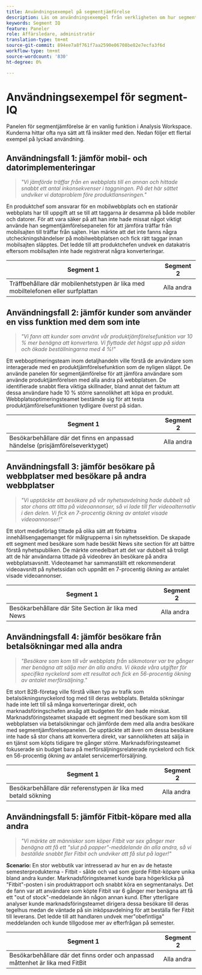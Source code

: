```yaml
---
title: Användningsexempel på segmentjämförelse
description: Läs om användningsexempel från verkligheten om hur segmentjämförelsepanelen kan användas för att få insikt i marknadsföringsstrategin.
keywords: Segment IQ
feature: Paneler
role: Affärsledare, administratör
translation-type: tm+mt
source-git-commit: 894ee7a8f761f7aa2590e06708be82e7ecfa3f6d
workflow-type: tm+mt
source-wordcount: '830'
ht-degree: 0%

---
```



# Användningsexempel för segment-IQ

Panelen för segmentjämförelse är en vanlig funktion i Analysis Workspace. Kunderna hittar ofta nya sätt att få insikter med den. Nedan följer ett flertal exempel på lyckad användning.

## Användningsfall 1: jämför mobil- och datorimplementeringar

> *&quot;Vi jämförde träffar från en webbplats till en annan och hittade snabbt ett antal inkonsekvenser i taggningen. På det här sättet undviker vi dataproblem före produktlanseringen.&quot;*

En produktchef som ansvarar för en mobilwebbplats och en stationär webbplats har till uppgift att se till att taggarna är desamma på både mobiler och datorer. För att vara säker på att han inte hade missat något viktigt använde han segmentjämförelsepanelen för att jämföra träffar från mobilsajten till träffar från sajten. Han märkte att det inte fanns några utcheckningshändelser på mobilwebbplatsen och fick rätt taggar innan mobilsajten släpptes. Det ledde till att produktchefen undvek en datakatris eftersom mobilsajten inte hade registrerat några konverteringar.

| Segment 1 | Segment 2 |
|--- |--- |
| Träffbehållare där mobilenhetstypen är lika med mobiltelefonen eller surfplattan | Alla andra |

## Användningsfall 2: jämför kunder som använder en viss funktion med dem som inte

> *&quot;Vi fann att kunder som använt vår produktjämförelsefunktion var 10 % mer benägna att konvertera. Vi flyttade det högst upp på sidan och ökade beställningarna med 4 %!&quot;*

Ett webboptimeringsteam inom detaljhandeln ville förstå de användare som interagerade med en produktjämförelsefunktion som de nyligen släppt. De använde panelen för segmentjämförelse för att jämföra användare som använde produktjämförelsen med alla andra på webbplatsen. De identifierade snabbt flera viktiga skillnader, bland annat det faktum att dessa användare hade 10 % större sannolikhet att köpa en produkt. Webbplatsoptimeringsteamet bestämde sig för att testa produktjämförelsefunktionen tydligare överst på sidan.

| Segment 1 | Segment 2 |
|--- |--- |
| Besökarbehållare där det finns en anpassad händelse (prisjämförelseverktyget) | Alla andra |

## Användningsfall 3: jämför besökare på webbplatser med besökare på andra webbplatser

> *&quot;Vi upptäckte att besökare på vår nyhetsavdelning hade dubbelt så stor chans att titta på videoannonser, så vi lade till fler videoalternativ i den delen. Vi fick en 7-procentig ökning av antalet visade videoannonser!&quot;*

Ett stort medieförlag tittade på olika sätt att förbättra innehållsengagemanget för målgrupperna i sin nyhetssektion. De skapade ett segment med besökare som hade besökt News site section för att bättre förstå nyhetspubliken. De märkte omedelbart att det var dubbelt så troligt att de här användarna tittade på videobrev än besökare på andra webbplatsavsnitt. Videoteamet har sammanställt ett rekommenderat videoavsnitt på nyhetssidan och uppnått en 7-procentig ökning av antalet visade videoannonser.

| Segment 1 | Segment 2 |
|--- |--- |
| Besökarbehållare där Site Section är lika med News | Alla andra |

## Användningsfall 4: jämför besökare från betalsökningar med alla andra

> *&quot;Besökare som kom till vår webbplats från sökmotorer var tre gånger mer benägna att sälja mer än alla andra. Vi ökade våra utgifter för specifika nyckelord som ett resultat och fick en 56-procentig ökning av antalet merförsäljning.&quot;*

Ett stort B2B-företag ville förstå vilken typ av trafik som betalsökningsnyckelord tog med till deras webbplats. Betalda sökningar hade inte lett till så många konverteringar direkt, och marknadsföringschefen ansåg att budgeten för den hade minskat. Marknadsföringsteamet skapade ett segment med besökare som kom till webbplatsen via betalsökningar och jämförde dem med alla andra besökare med segmentjämförelsepanelen. De upptäckte att även om dessa besökare inte hade så stor chans att konvertera direkt, var sannolikheten att sälja in en tjänst som köpts tidigare tre gånger större. Marknadsföringsteamet fokuserade sin budget bara på merförsäljningsrelaterade nyckelord och fick en 56-procentig ökning av antalet servicemerförsäljning.

| Segment 1 | Segment 2 |
|--- |--- |
| Besökarbehållare där referenstypen är lika med betald sökning | Alla andra |

## Användningsfall 5: jämför Fitbit-köpare med alla andra

> *&quot;Vi märkte att människor som köper Fitbit var sex gånger mer benägna att få ett &quot;slut på papper&quot;-meddelande än alla andra, så vi beställde snabbt fler Fitbit och undviker att få slut på lager!&quot;*

**Scenario:** En stor webbutik var intresserad av hur en av de hetaste semesterprodukterna - Fitbit - sålde och vad som gjorde Fitbit-köpare unika bland andra kunder. Marknadsföringsteamet kunde bara högerklicka på &quot;Fitbit&quot;-posten i sin produktrapport och snabbt köra en segmentanalys. Det de fann var att användare som köpte Fitbit var 6 gånger mer benägna att få ett &quot;out of stock&quot;-meddelande än någon annan kund. Efter ytterligare analyser kunde marknadsföringsteamet dirigera dessa besökare till deras tegelhus medan de väntade på sin inköpsavdelning för att beställa fler Fitbit till leverans. Det ledde till att handlaren undvek mer&quot;obefintliga&quot; meddelanden och kunde tillgodose mer av efterfrågan på semester.

| Segment 1 | Segment 2 |
|--- |--- |
| Besökarbehållare där det finns order och anpassad måttenhet är lika med FitBit | Alla andra |
